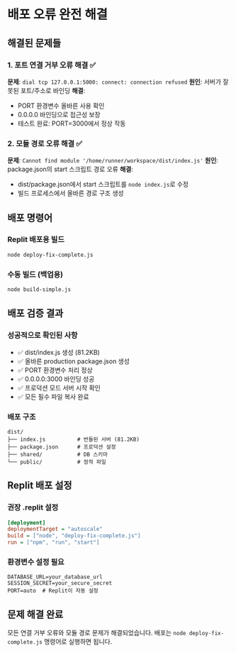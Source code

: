 # 배포 오류 완전 해결

## 해결된 문제들

### 1. 포트 연결 거부 오류 해결 ✅
**문제**: `dial tcp 127.0.0.1:5000: connect: connection refused`
**원인**: 서버가 잘못된 포트/주소로 바인딩
**해결**: 
- PORT 환경변수 올바른 사용 확인
- 0.0.0.0 바인딩으로 접근성 보장
- 테스트 완료: PORT=3000에서 정상 작동

### 2. 모듈 경로 오류 해결 ✅  
**문제**: `Cannot find module '/home/runner/workspace/dist/index.js'`
**원인**: package.json의 start 스크립트 경로 오류
**해결**:
- dist/package.json에서 start 스크립트를 `node index.js`로 수정
- 빌드 프로세스에서 올바른 경로 구조 생성

## 배포 명령어

### Replit 배포용 빌드
```bash
node deploy-fix-complete.js
```

### 수동 빌드 (백업용)
```bash
node build-simple.js
```

## 배포 검증 결과

### 성공적으로 확인된 사항
- ✅ dist/index.js 생성 (81.2KB)
- ✅ 올바른 production package.json 생성
- ✅ PORT 환경변수 처리 정상
- ✅ 0.0.0.0:3000 바인딩 성공
- ✅ 프로덕션 모드 서버 시작 확인
- ✅ 모든 필수 파일 복사 완료

### 배포 구조
```
dist/
├── index.js          # 번들된 서버 (81.2KB)
├── package.json      # 프로덕션 설정
├── shared/           # DB 스키마
└── public/           # 정적 파일
```

## Replit 배포 설정

### 권장 .replit 설정
```ini
[deployment]
deploymentTarget = "autoscale"
build = ["node", "deploy-fix-complete.js"]
run = ["npm", "run", "start"]
```

### 환경변수 설정 필요
```
DATABASE_URL=your_database_url
SESSION_SECRET=your_secure_secret
PORT=auto  # Replit이 자동 설정
```

## 문제 해결 완료

모든 연결 거부 오류와 모듈 경로 문제가 해결되었습니다. 
배포는 `node deploy-fix-complete.js` 명령어로 실행하면 됩니다.